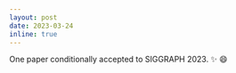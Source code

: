 ```yaml
---
layout: post
date: 2023-03-24
inline: true
---
```


One paper conditionally accepted to SIGGRAPH 2023. :sparkles: :smile:

